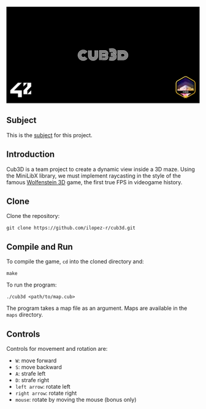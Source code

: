 ![image](https://github.com/ilopez-r/resources/blob/main/covers/cover-cub3d-bonus.png?raw=true)

## Subject
This is the [subject](https://github.com/ilopez-r/resources/blob/main/subjects/04_cub3d_en.pdf) for this project.

## Introduction
Cub3D is a team project to create a dynamic view inside a 3D maze. Using the MiniLibX library, we must implement raycasting in the style of the famous [Wolfenstein 3D](http://users.atw.hu/wolf3d/) game, the first true FPS in videogame history.

## Clone

Clone the repository:

```shell
git clone https://github.com/ilopez-r/cub3d.git
```

## Compile and Run

To compile the game, `cd` into the cloned directory and:

```shell
make
```

To run the program:

```shell
./cub3d <path/to/map.cub>
```

The program takes a map file as an argument. Maps are available in the `maps` directory. 
## Controls

Controls for movement and rotation are:

- `W`: move forward
- `S`: move backward
- `A`: strafe left
- `D`: strafe right
- `left arrow`: rotate left
- `right arrow`: rotate right
- `mouse`: rotate by moving the mouse (bonus only)
